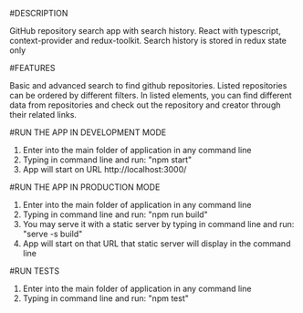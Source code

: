 #DESCRIPTION

GitHub repository search app with search history. React with typescript, context-provider and redux-toolkit. Search history is stored in redux state only

#FEATURES

Basic and advanced search to find github repositories. Listed repositories can be ordered by different filters. In listed elements, you can find different data from repositories and check out the repository and creator through their related links.

#RUN THE APP IN DEVELOPMENT MODE

1. Enter into the main folder of application in any command line
2. Typing in command line and run: "npm start"
3. App will start on URL http://localhost:3000/

#RUN THE APP IN PRODUCTION MODE

1. Enter into the main folder of application in any command line
2. Typing in command line and run: "npm run build"
3. You may serve it with a static server by typing in command line and run: "serve -s build"
4. App will start on that URL that static server will display in the command line

#RUN TESTS

1. Enter into the main folder of application in any command line
2. Typing in command line and run: "npm test"
